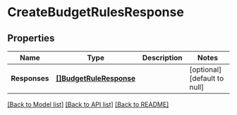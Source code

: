 # CreateBudgetRulesResponse

## Properties
Name | Type | Description | Notes
------------ | ------------- | ------------- | -------------
**Responses** | [**[]BudgetRuleResponse**](BudgetRuleResponse.md) |  | [optional] [default to null]

[[Back to Model list]](../README.md#documentation-for-models) [[Back to API list]](../README.md#documentation-for-api-endpoints) [[Back to README]](../README.md)

